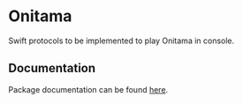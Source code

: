 # Onitama

Swift protocols to be implemented to play Onitama in console.

## Documentation

Package documentation can be found [here](https://brokenswing.github.io/Onitama/).